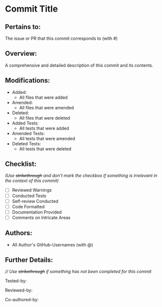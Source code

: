 # Commit Title

## Pertains to:
The issue or PR that this commit corresponds to (with #)

## Overview:
A comprehensive and detailed description of this commit and its contents.

## Modifications:
- Added:
  - All files that were added
- Amended:
  - All files that were amended
- Deleted:
  - All files that were deleted
- Added Tests:
  - All tests that were added
- Amended Tests:
  - All tests that were amended
- Deleted Tests:
  - All tests that were deleted

## Checklist:
_(Use ~~strikethrough~~ and don't mark the checkbox if something is irrelevant in the context of this commit)_
- [ ] Reviewed Warnings
- [ ] Conducted Tests
- [ ] Self-review Conducted
- [ ] Code Formatted
- [ ] Documentation Provided
- [ ] Comments on Intricate Areas

## Authors:
- All Author's GitHub-Usernames (with @)

## Further Details:

_// Use ~~strikethrough~~ if something has not been completed for this commit_

Tested-by: 

Reviewed-by: 

Co-authored-by: 
